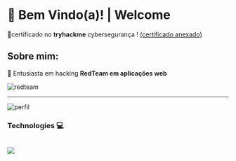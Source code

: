 # 👋 Bem Vindo(a)! | Welcome

📃certificado no **tryhackme** cybersegurança ! [(certificado anexado)](https://cdn.discordapp.com/attachments/1408976122405720129/1409569525636006041/cybersecurity.png?ex=68addb6b&is=68ac89eb&hm=bd68efc72c487199692028db866e9dc7953e0ca7e12c7474aa1f59a68076791f&)

Sobre mim:
--- 
🔴 Entusiasta em hacking **RedTeam em aplicações web**

![redteam](https://encrypted-tbn0.gstatic.com/images?q=tbn:ANd9GcSksJkwwob0nqQ1cNyh41Z-5L4LdhCUUpjOoQ&s)

---

![perfil](https://files.catbox.moe/q00zjc.png)

### Technologies 💻
<div style="display: inline_block"><br/>
    <img src="https://img.shields.io/badge/Python-FFD43B?style=for-the-badge&logo=python&logoColor=blue">

